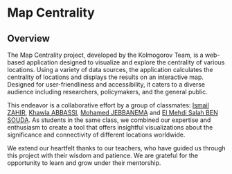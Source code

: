 # Map Centrality

## Overview

The Map Centrality project, developed by the Kolmogorov Team, is a web-based application designed to visualize and explore the centrality of various locations. Using a variety of data sources, the application calculates the centrality of locations and displays the results on an interactive map. Designed for user-friendliness and accessibility, it caters to a diverse audience including researchers, policymakers, and the general public.

This endeavor is a collaborative effort by a group of classmates: [Ismail ZAHIR](https://github.com/ismailza), [Khawla ABBASSI](https://github.com/wahya1), [Mohamed JEBBANEMA](https://github.com/medjebb) and [El Mehdi Salah BEN SOUDA](). As students in the same class, we combined our expertise and enthusiasm to create a tool that offers insightful visualizations about the significance and connectivity of different locations worldwide.

We extend our heartfelt thanks to our teachers, who have guided us through this project with their wisdom and patience. We are grateful for the opportunity to learn and grow under their mentorship.
